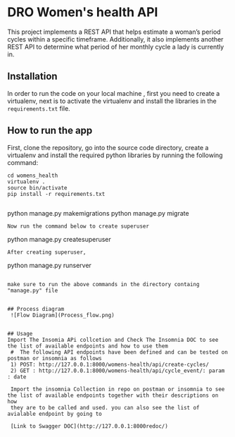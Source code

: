 # DRO Women's health API

This project implements a REST API that helps estimate a woman’s period cycles within a specific timeframe. Additionally, it also implements another REST API to determine what period of her monthly cycle a lady is currently in.


## Installation
In order to run the code on your local machine , first you need to  create a virtualenv, next is to activate the virtualenv and install the libraries in the `requirements.txt` file. 

## How to run the app

First, clone the repository, go into the source code directory, create a virtualenv and install the required python libraries by running the following command:

```
cd womens_health
virtualenv .
source bin/activate
pip install -r requirements.txt
```

```

```
python manage.py makemigrations
python manage.py migrate
```
Now run the command below to create superuser
```
python manage.py createsuperuser
```
After creating superuser, 
```
python manage.py runserver
```

```

```
make sure to run the above commands in the directory containg "manage.py" file


## Process diagram
 ![Flow Diagram](Process_flow.png)


## Usage
Import The Insomia APi collcetion and Check The Insomnia DOC to see the list of available endpoints and how to use them
 #  The following API endpoints have been defined and can be tested on postman or insomnia as follows
 1) POST: http://127.0.0.1:8000/womens-health/api/create-cycles/
 2) GET : http://127.0.0.1:8000/womens-health/api/cycle_event/: param : date

 Import the insomnia Collection in repo on postman or insomnia to see the list of available endpoints together with their descriptions on how
 they are to be called and used. you can also see the list of avialable endpoint by going to

 [Link to Swagger DOC](http://127.0.0.1:8000redoc/)



```
```
```



